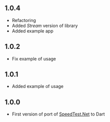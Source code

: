 ## 1.0.4

* Refactoring
* Added *Stream* version of library
* Added example app

## 1.0.2

* Fix example of usage

## 1.0.1

* Added example of usage

## 1.0.0

* First version of port of [SpeedTest.Net](https://github.com/hasali19/SpeedTest.Net) to Dart
